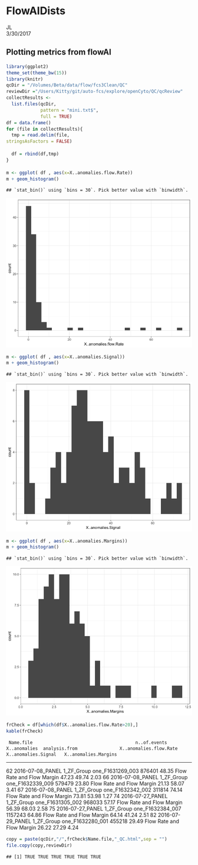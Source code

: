 # FlowAIDists
JL  
3/30/2017  


## Plotting metrics from flowAI


```r
library(ggplot2)
theme_set(theme_bw(15))
library(knitr)
qcDir = "/Volumes/Beta/data/flow/fcs3Clean/QC"
reviewDir ="/Users/Kitty/git/auto-fcs/explore/openCyto/QC/qcReview"
collectResults <-
  list.files(qcDir,
             pattern = "mini.txt$",
             full = TRUE)
df = data.frame()
for (file in collectResults){
  tmp = read.delim(file,
stringsAsFactors = FALSE)
  
  df = rbind(df,tmp)
}

m <- ggplot( df , aes(x=X..anomalies.flow.Rate))
m + geom_histogram()
```

```
## `stat_bin()` using `bins = 30`. Pick better value with `binwidth`.
```

![](flowAIDistributions_files/figure-html/collect-1.png)<!-- -->

```r
m <- ggplot( df , aes(x=X..anomalies.Signal))
m + geom_histogram()
```

```
## `stat_bin()` using `bins = 30`. Pick better value with `binwidth`.
```

![](flowAIDistributions_files/figure-html/collect-2.png)<!-- -->

```r
m <- ggplot( df , aes(x=X..anomalies.Margins))
m + geom_histogram()
```

```
## `stat_bin()` using `bins = 30`. Pick better value with `binwidth`.
```

![](flowAIDistributions_files/figure-html/collect-3.png)<!-- -->

```r
frCheck = df[which(df$X..anomalies.flow.Rate>20),]
kable(frCheck)
```

     Name.file                                       n..of.events   X..anomalies  analysis.from                X..anomalies.flow.Rate   X..anomalies.Signal   X..anomalies.Margins
---  ---------------------------------------------  -------------  -------------  --------------------------  -----------------------  --------------------  ---------------------
62   2016-07-08_PANEL 1_ZF_Group one_F1631269_003          876401          48.35  Flow Rate and Flow Margin                     47.23                 49.74                   2.03
66   2016-07-08_PANEL 1_ZF_Group one_F1632339_009          579479          23.80  Flow Rate and Flow Margin                     21.13                 58.07                   3.41
67   2016-07-08_PANEL 1_ZF_Group one_F1632342_002          311814          74.14  Flow Rate and Flow Margin                     73.81                 53.98                   1.27
74   2016-07-27_PANEL 1_ZF_Group one_F1631305_002          968033          57.17  Flow Rate and Flow Margin                     56.39                 68.03                   2.58
75   2016-07-27_PANEL 1_ZF_Group one_F1632384_007         1157243          64.86  Flow Rate and Flow Margin                     64.14                 41.24                   2.51
82   2016-07-29_PANEL 1_ZF_Group one_F1632280_001          455218          29.49  Flow Rate and Flow Margin                     26.22                 27.29                   4.24

```r
copy = paste(qcDir,"/",frCheck$Name.file,"_QC.html",sep = "")
file.copy(copy,reviewDir)
```

```
## [1] TRUE TRUE TRUE TRUE TRUE TRUE
```
